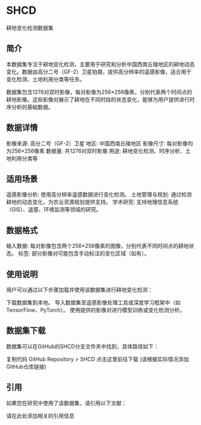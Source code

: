 # SHCD
耕地变化检测数据集
## 简介
本数据集专注于耕地变化检测，主要用于研究和分析中国西南丘陵地区的耕地动态变化。数据由高分二号（GF-2）卫星拍摄，提供高分辨率的遥感影像，适合用于变化检测、土地利用分类等任务。

数据集包含1276对双时影像，每对影像为256×256像素，分别代表两个时间点的耕地影像。这些影像对展示了耕地在不同时段的状态变化，能够为用户提供进行时序分析的基础数据。

## 数据详情
影像来源: 高分二号（GF-2）卫星
地区: 中国西南丘陵地区
影像尺寸: 每对影像均为256×256像素
数据量: 共1276对双时影像
用途: 耕地变化检测、时序分析、土地利用分类等
## 适用场景
遥感影像分析: 使用高分辨率遥感数据进行变化检测。
土地管理与规划: 通过检测耕地的动态变化，为农业资源规划提供支持。
学术研究: 支持地理信息系统（GIS）、遥感、环境监测等领域的研究。
## 数据格式
输入数据: 每对影像包含两个256×256像素的图像，分别代表不同时间点的耕地状态。
标签: 部分影像对可能包含手动标注的变化区域（如有）。
## 使用说明
用户可以通过以下步骤加载并使用该数据集进行耕地变化检测：

下载数据集到本地。
导入数据集至遥感影像处理工具或深度学习框架中（如TensorFlow、PyTorch）。
使用提供的影像对进行模型训练或变化检测分析。
## 数据集下载
数据集可以在GitHub的SHCD分支文件夹中找到，具体路径如下：

复制代码
GitHub Repository > SHCD
点击这里前往下载 (请根据实际情况添加GitHub仓库链接)

## 引用
如果您在研究中使用了该数据集，请引用以下文献：

请在此处添加相关的引用信息
